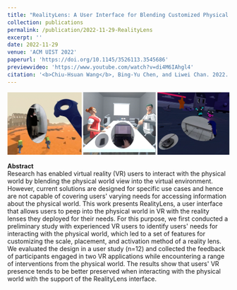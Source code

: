 ```yaml
---
title: "RealityLens: A User Interface for Blending Customized Physical World View into Virtual Reality."
collection: publications
permalink: /publication/2022-11-29-RealityLens
excerpt: ''
date: 2022-11-29
venue: 'ACM UIST 2022'
paperurl: 'https://doi.org/10.1145/3526113.3545686'
previewvideo: 'https://www.youtube.com/watch?v=di4M6IAhgl4'
citation: '<b>Chiu-Hsuan Wang</b>, Bing-Yu Chen, and Liwei Chan. 2022. RealityLens: A User Interface for Blending Customized Physical World View into Virtual Reality. In Proceedings of the 35th Annual ACM Symposium on User Interface Software and Technology (UIST ’22). Association for Computing Machinery, New York, NY, USA.'
---
```


![teaser](/images/RealityLens.png)

<b>Abstract</b><br>
Research has enabled virtual reality (VR) users to interact with the physical world by blending the physical world view into the virtual environment. However, current solutions are designed for specific use cases and hence are not capable of covering users' varying needs for accessing information about the physical world. This work presents RealityLens, a user interface that allows users to peep into the physical world in VR with the reality lenses they deployed for their needs. For this purpose, we first conducted a preliminary study with experienced VR users to identify users' needs for interacting with the physical world, which led to a set of features for customizing the scale, placement, and activation method of a reality lens.
We evaluated the design in a user study (n=12) and collected the feedback of participants engaged in two VR applications while encountering a range of interventions from the physical world. The results show that users' VR presence tends to be better preserved when interacting with the physical world with the support of the RealityLens interface.
